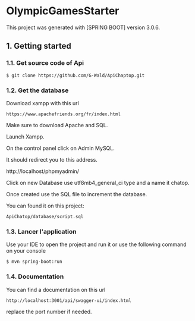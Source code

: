 # OlympicGamesStarter

This project was generated with [SPRING BOOT] version 3.0.6.


## 1. Getting started



### 1.1. Get source code of Api

```
$ git clone https://github.com/G-Wald/ApiChaptop.git
```

### 1.2. Get the database

Download xampp with this url
```
https://www.apachefriends.org/fr/index.html
```
Make sure to download Apache and SQL.

Launch Xampp.

On the control panel click on Admin MySQL.

It should redirect you to this address.

http://localhost/phpmyadmin/

Click on new Database use utf8mb4_general_ci type and a name it chatop.

Once created use the SQL file to increment the database.

You can found it on this project:

```
ApiChatop/database/script.sql
```


### 1.3. Lancer l'application

Use your IDE to open the project and run it or use the following command on your console

```
$ mvn spring-boot:run
```

### 1.4. Documentation

You can find a documentation on this url 

```
http://localhost:3001/api/swagger-ui/index.html
```
replace the port number if needed.
